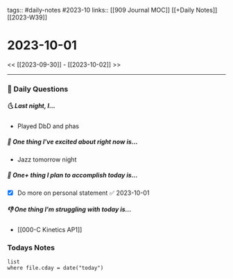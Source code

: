 tags:: #daily-notes #2023-10
links:: [[909 Journal MOC]] [[+Daily Notes]] [[2023-W39]]

# 2023-10-01

<< [[2023-09-30]] - [[2023-10-02]] >>

---
### 📅 Daily Questions
##### 🌜 Last night, I...
- Played DbD and phas

##### 🙌 One thing I've excited about right now is...
- Jazz tomorrow night

##### 🚀 One+ thing I plan to accomplish today is...
- [x] Do more on personal statement ✅ 2023-10-01

##### 👎 One thing I'm struggling with today is...
- [[000-C Kinetics AP1]]

### Todays Notes
```dataview
list 
where file.cday = date("today")
```